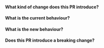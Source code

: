 #### What kind of change does this PR introduce?

<!-- Fix, feature, documentation, … -->

#### What is the current behaviour?

<!-- Link if there is an open issue -->

#### What is the new behaviour?

<!-- If this is a feature change -->

#### Does this PR introduce a breaking change?

<!-- Consider incompatibilities -->
